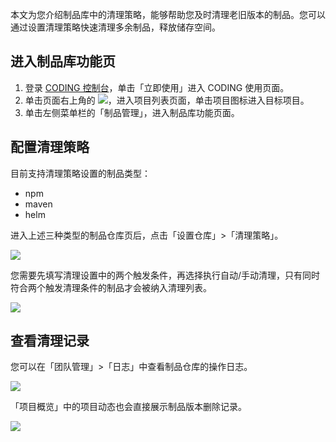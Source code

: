 本文为您介绍制品库中的清理策略，能够帮助您及时清理老旧版本的制品。您可以通过设置清理策略快速清理多余制品，释放储存空间。

## 进入制品库功能页

1. 登录 [CODING 控制台](https://console.cloud.tencent.com/coding)，单击「立即使用」进入 CODING 使用页面。
2. 单击页面右上角的 <img src ="https://main.qcloudimg.com/raw/d94a8e60dd3a41d0af07d72ae0e9d70e.png" style ="margin:0">，进入项目列表页面，单击项目图标进入目标项目。
3. 单击左侧菜单栏的「制品管理」，进入制品库功能页面。

## 配置清理策略

目前支持清理策略设置的制品类型：

-   npm
-   maven
-   helm

进入上述三种类型的制品仓库页后，点击「设置仓库」>「清理策略」。

![](https://help-assets.codehub.cn/enterprise/20210311165452.png)

您需要先填写清理设置中的两个触发条件，再选择执行自动/手动清理，只有同时符合两个触发清理条件的制品才会被纳入清理列表。

![](https://help-assets.codehub.cn/enterprise/20210311170856.png)

## 查看清理记录

您可以在「团队管理」>「日志」中查看制品仓库的操作日志。

![](https://help-assets.codehub.cn/enterprise/20210312102521.png)

「项目概览」中的项目动态也会直接展示制品版本删除记录。

![](https://help-assets.codehub.cn/enterprise/20210311171552.png)